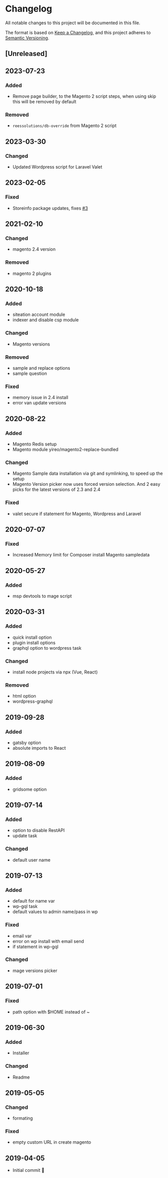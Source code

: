 # Changelog
All notable changes to this project will be documented in this file.

The format is based on [Keep a Changelog](https://keepachangelog.com/en/1.0.0/),
and this project adheres to [Semantic Versioning](https://semver.org/spec/v2.0.0.html).

## [Unreleased]

## 2023-07-23
### Added
- Remove page builder, to the Magento 2 script steps,
  when using skip this will be removed by default

### Removed
- `reessolutions/db-override` from Magento 2 script

## 2023-03-30
### Changed
- Updated Wordpress script for Laravel Valet

## 2023-02-05
### Fixed
- Storeinfo package updates, fixes [#3](https://github.com/GrimLink/create-project/issues/3)

## 2021-02-10
### Changed
- magento 2.4 version

### Removed
- magento 2 plugins

## 2020-10-18
### Added
- siteation account module
- indexer and disable csp module

### Changed
- Magento versions

### Removed
- sample and replace options
- sample question

### Fixed
- memory issue in 2.4 install
- error van update versions

## 2020-08-22
### Added
- Magento Redis setup
- Magento module yireo/magento2-replace-bundled

### Changed
- Magento Sample data installation via git and symlinking, to speed up the setup
- Magento Version picker now uses forced version selection.
  And 2 easy picks for the latest versions of 2.3 and 2.4

### Fixed
- valet secure if statement for Magento, Wordpress and Laravel

## 2020-07-07
### Fixed
- Increased Memory limit for Composer install Magento sampledata

## 2020-05-27
### Added
- msp devtools to mage script

## 2020-03-31
### Added
- quick install option
- plugin install options
- graphql option to wordpress task

### Changed
- install node projects via npx (Vue, React)

### Removed
- html option
- wordpress-graphql

## 2019-09-28
### Added
- gatsby option
- absolute imports to React

## 2019-08-09
### Added
- gridsome option

## 2019-07-14
### Added
- option to disable RestAPI
- update task

### Changed
- default user name

## 2019-07-13
### Added
- default for name var
- wp-gql task
- default values to admin name/pass in wp

### Fixed
- email var
- error on wp install with email send
- if statement in wp-gql

### Changed
- mage versions picker

## 2019-07-01
### Fixed
- path option with $HOME instead of ~

## 2019-06-30
### Added
- Installer

### Changed
- Readme

## 2019-05-05
### Changed
- formating

### Fixed
- empty custom URL in create magento

## 2019-04-05
- Initial commit 🎉
